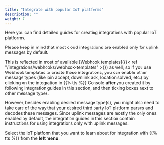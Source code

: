 ```yaml
---
title: "Integrate with popular IoT platforms"
description: ""
weight: 7
---
```


Here you can find detailed guides for creating integrations with popular IoT platforms.

<!--more-->

Please keep in mind that most cloud integrations are enabled only for uplink messages by default.

This is reflected in most of available [Webhook templates]({{< ref "/integrations/webhooks/webhook-templates" >}}) as well, so if you use Webhook templates to create these integrations, you can enable other message types (like join accept, downlink ack, location solved, etc.) by clicking on the integration in {{% tts %}} Console **after** you created it by following integration guides in this section, and then ticking boxes next to other message types.

However, besides enabling desired message type(s), you might also need to take care of the way that your desired third party IoT platform parses and decodes these messages. Since uplink messages are mostly the only ones enabled by default, the integration guides in this section contain instructions for using integrations only with uplink messages.

Select the IoT platform that you want to learn about for integration with {{% tts %}} from the **left menu**.

